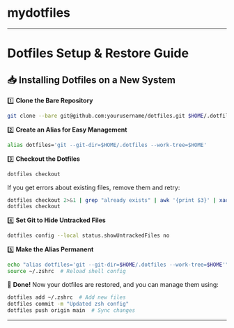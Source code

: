 # mydotfiles
---

# **Dotfiles Setup & Restore Guide**  

## **📥 Installing Dotfiles on a New System**  

1️⃣ **Clone the Bare Repository**  
```sh
git clone --bare git@github.com:yourusername/dotfiles.git $HOME/.dotfiles
```

2️⃣ **Create an Alias for Easy Management**  
```sh
alias dotfiles='git --git-dir=$HOME/.dotfiles --work-tree=$HOME'
```

3️⃣ **Checkout the Dotfiles**  
```sh
dotfiles checkout
```
If you get errors about existing files, remove them and retry:  
```sh
dotfiles checkout 2>&1 | grep "already exists" | awk '{print $3}' | xargs rm -rf
dotfiles checkout
```

4️⃣ **Set Git to Hide Untracked Files**  
```sh
dotfiles config --local status.showUntrackedFiles no
```

5️⃣ **Make the Alias Permanent**  
```sh
echo "alias dotfiles='git --git-dir=$HOME/.dotfiles --work-tree=$HOME'" >> ~/.zshrc
source ~/.zshrc  # Reload shell config
```

🎉 **Done!** Now your dotfiles are restored, and you can manage them using:  
```sh
dotfiles add ~/.zshrc  # Add new files  
dotfiles commit -m "Updated zsh config"  
dotfiles push origin main  # Sync changes  
```

---
